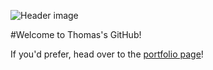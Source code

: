 
![Header image](https://github.com/franzpdx/portfolio/raw/master/images/lead-bg.jpg)

#Welcome to Thomas's GitHub!

If you'd prefer, head over to the [portfolio page](https://franzpdx.github.io/portfolio/)!


<!--
**franzpdx/franzpdx** is a ✨ _special_ ✨ repository because its `README.md` (this file) appears on your GitHub profile.

Here are some ideas to get you started:

- 🔭 I’m currently working on ...
- 🌱 I’m currently learning ...
- 👯 I’m looking to collaborate on ...
- 🤔 I’m looking for help with ...
- 💬 Ask me about ...
- 📫 How to reach me: ...
- 😄 Pronouns: ...
- ⚡ Fun fact: ...
-->
